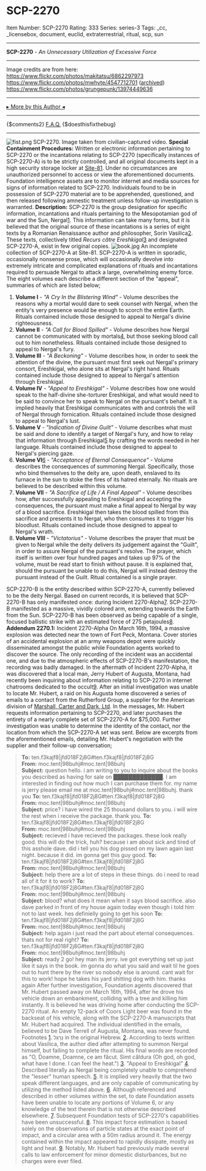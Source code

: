 # SCP-2270
Item Number: SCP-2270
Rating: 333
Series: series-3
Tags: _cc, _licensebox, document, euclid, extraterrestrial, ritual, scp, sun

---

**SCP-2270** \- _An Unnecessary Utilization of Excessive Force_
* * *
Image credits are from here:
<https://www.flickr.com/photos/makitatsu/6862297973>  
<https://www.flickr.com/photos/mwhyte/4547712701> ([archived](https://web.archive.org/web/20190201053819/https://www.flickr.com/photos/mwhyte/4547712701/))  
<https://www.flickr.com/photos/grungepunk/13974449636>
* * *
[▸ More by this Author ◂](http://www.scp-wiki.net/djkaktus)
* * *
{$comments2}
[F.A.Q.](https://scp-wiki.wikidot.com/component:info-ayers)
{$doesthisfixthebug}
* * *
![fist.png](https://scp-wiki.wdfiles.com/local--files/scp-2270/fist.png)
SCP-2270. Image taken from civilian-captured video.
**Special Containment Procedures:** Written or electronic information pertaining to SCP-2270 or the incantations relating to SCP-2270 (specifically instances of SCP-2270-A) is to be strictly controlled, and all original documents kept in a high security storage locker at [Site-81](/secure-facility-dossier-site-81). Under no circumstances are unauthorized personnel to access or view the aforementioned documents.
Foundation intelligence assets are to monitor internet and media sources for signs of information related to SCP-2270. Individuals found to be in possession of SCP-2270 material are to be apprehended, questioned, and then released following amnestic treatment unless follow-up investigation is warranted.
**Description:** SCP-2270 is the group designation for specific information, incantations and rituals pertaining to the Mesopotamian god of war and the Sun, Nergal[1](javascript:;). This information can take many forms, but it is believed that the original source of these incantations is a series of eight texts by a Romanian Renaissance author and philosopher, Sorin Vasilica[2](javascript:;). These texts, collectively titled _Recurs către Ereshkigal_[3](javascript:;) and designated SCP-2270-A, exist in few original copies.
![book.jpg](https://scp-wiki.wdfiles.com/local--files/scp-2270/book.jpg)
An incomplete collection of SCP-2270-A at Site-81.
SCP-2270-A is written in sporadic, occasionally nonsense prose, which will occasionally devolve into extremely intricate and complicated explanations of rituals and incantations required to persuade Nergal to attack a large, overwhelming enemy force. The eight volumes each describe a different section of the "appeal", summaries of which are listed below;
  1. **Volume I** \- _"A Cry In the Blistering Wind"_ \- Volume describes the reasons why a mortal would dare to seek counsel with Nergal, when the entity's very presence would be enough to scorch the entire Earth. Rituals contained include those designed to appeal to Nergal's divine righteousness.
  2. **Volume II** \- _"A Call for Blood Spilled"_ \- Volume describes how Nergal cannot be communicated with by mortals[4](javascript:;), but those seeking blood call out to him nonetheless. Rituals contained include those designed to appeal to Nergal's fury.
  3. **Volume III** \- _"A Beckoning"_ \- Volume describes how, in order to seek the attention of the divine, the pursuant must first seek out Nergal's primary consort, Ereshkigal, who alone sits at Nergal's right hand. Rituals contained include those designed to appeal to Nergal's attention through Ereshkigal.
  4. **Volume IV** \- _"Appeal to Ereshkigal"_ \- Volume describes how one would speak to the half-divine she-torturer Ereshkigal, and what would need to be said to convince her to speak to Nergal on the pursuant's behalf. It is implied heavily that Ereshkigal communicates with and controls the will of Nergal through fornication. Rituals contained include those designed to appeal to Nergal's lust.
  5. **Volume V** \- _"Indication of Divine Guilt"_ \- Volume describes what must be said and done to identify a target of Nergal's fury, and how to relay that information through Ereshkigal[5](javascript:;) by crafting the words needed in her language. Rituals contained include those designed to appeal to Nergal's piercing gaze.
  6. **Volume VI**[6](javascript:;) \- _"Acceptance of Eternal Consequence"_ \- Volume describes the consequences of summoning Nergal. Specifically, those who bind themselves to the deity are, upon death, enslaved to its furnace in the sun to stoke the fires of its hatred eternally. No rituals are believed to be described within this volume.
  7. **Volume VII** \- _"A Sacrifice of Life / A Final Appeal"_ \- Volume describes how, after successfully appealing to Ereshkigal and accepting the consequences, the pursuant must make a final appeal to Nergal by way of a blood sacrifice. Ereshkigal then takes the blood spilled from this sacrifice and presents it to Nergal, who then consumes it to trigger his bloodlust. Rituals contained include those designed to appeal to Nergal's wrath.
  8. **Volume VIII** \- _"Victatorius"_ \- Volume describes the prayer that must be given to Nergal while the deity delivers its judgement against the "Guilt", in order to assure Nergal of the pursuant's resolve. The prayer, which itself is written over four hundred pages and takes up 97% of the volume, must be read start to finish without pause. It is explained that, should the pursuant be unable to do this, Nergal will instead destroy the pursuant instead of the Guilt. Ritual contained is a single prayer.

SCP-2270-B is the entity described within SCP-2270-A, currently believed to be the deity Nergal. Based on current records, it is believed that SCP-2270-B has only manifested once: during Incident 2270-Alpha[7](javascript:;). SCP-2270-B manifested as a massive, vividly colored arm, extending towards the Earth from the Sun. SCP-2270-B has been observed as being capable of a single, focused ballistic strike with an estimated force of 275 petajoules[8](javascript:;).
**Addendum 2270.1:** Incident 2270-Alpha
On March 16th, 1994, a massive explosion was detected near the town of Fort Peck, Montana. Cover stories of an accidental explosion at an army weapons depot were quickly disseminated amongst the public while Foundation agents worked to discover the source. The only recording of the incident was an accidental one, and due to the atmospheric effects of SCP-2270-B's manifestation, the recording was badly damaged.
In the aftermath of Incident 2270-Alpha, it was discovered that a local man, Jerry Hubert of Augusta, Montana, had recently been inquiring about information relating to SCP-2270 in internet chatrooms dedicated to the occult[9](javascript:;). After an initial investigation was unable to locate Mr. Hubert, a raid on his Augusta home discovered a series of emails to a contact from the Rutherford Group, a supplier for the American division of [Marshall, Carter and Dark, Ltd](/marshall-carter-and-dark-hub). In the messages, Mr. Hubert requests information pertaining to SCP-2270, and later purchases the entirety of a nearly complete set of SCP-2270-A for $75,000. Further investigation was unable to determine the identity of the contact, nor the location from which the SCP-2270-A set was sent.
Below are excerpts from the aforementioned emails, detailing Mr. Hubert's negotiation with the supplier and their follow-up conversation;
> **To:** ten.f3kajf8|jfd018F2j8G#ten.f3kajf8|jfd018F2j8G  
>  **From:** moc.tent|98buhj#moc.tent|98buhj  
>  **Subject:** question
> hello. i am writing to you to inquire about the books you described as having for sale on █████████████. I am interested in finding out how much I can purchase them for. my name is jerry please email me at moc.tent|98buhj#moc.tent|98buhj. thank you
> **To:** ten.f3kajf8|jfd018F2j8G#ten.f3kajf8|jfd018F2j8G  
>  **From:** moc.tent|98buhj#moc.tent|98buhj  
>  **Subject:** price?
> i have wired the 25 thousand dollars to you. i will wire the rest when i receive the package. thank you.
> **To:** ten.f3kajf8|jfd018F2j8G#ten.f3kajf8|jfd018F2j8G  
>  **From:** moc.tent|98buhj#moc.tent|98buhj  
>  **Subject:** recieved
> i have recieved the packages. these look really good. this will do the trick, huh? because i am about sick and tired of this asshole dave. did i tell you his dog pissed on my lawn again last night. because it did. im gonna get this guy good.
> **To:** ten.f3kajf8|jfd018F2j8G#ten.f3kajf8|jfd018F2j8G  
>  **From:** moc.tent|98buhj#moc.tent|98buhj  
>  **Subject:** help
> there are a lot of steps in these things. do i need to read all of it for it to work?
> **To:** ten.f3kajf8|jfd018F2j8G#ten.f3kajf8|jfd018F2j8G  
>  **From:** moc.tent|98buhj#moc.tent|98buhj  
>  **Subject:** blood?
> what does it mean when it says blood sacrifice. also dave parked in front of my house again today even though i told him not to last week. hes definielly going to get his soon
> **To:** ten.f3kajf8|jfd018F2j8G#ten.f3kajf8|jfd018F2j8G  
>  **From:** moc.tent|98buhj#moc.tent|98buhj  
>  **Subject:** help again
> i just read the part about eternal consequences. thats not for real right?
> **To:** ten.f3kajf8|jfd018F2j8G#ten.f3kajf8|jfd018F2j8G  
>  **From:** moc.tent|98buhj#moc.tent|98buhj  
>  **Subject:** ready 2 go!
> hey man its jerry. ive got everything set up just like it says in the book. im gonna do what you said and wait til he goes out to hunt there by the river so nobody else is around. cant wait for this to work! hope he takes his yard shitting dog with him. thanks again
After further investigation, Foundation agents discovered that Mr. Hubert passed away on March 16th, 1994, after he drove his vehicle down an embankment, colliding with a tree and killing him instantly. It is believed he was driving home after conducting the SCP-2270 ritual. An empty 12-pack of Coors Light beer was found in the backseat of his vehicle, along with the SCP-2270-A manuscripts that Mr. Hubert had acquired. The individual identified in the emails, believed to be Dave Terrell of Augusta, Montana, was never found.
Footnotes
[1](javascript:;). נֵרְגַל in the original Hebrew.
[2](javascript:;). According to texts written about Vasilica, the author died after attempting to summon Nergal himself, but failing to complete the ritual. His final words are recorded as "O, Doamne, Doamne, ce am făcut. Simt căldura (Oh god, oh god, what have I done. I can feel the heat.")
[3](javascript:;). "Appeal to Ereshkigal"
[4](javascript:;). Described literally as Nergal being completely unable to comprehend the "lesser" human speech.
[5](javascript:;). It is implied very heavily that the two speak different languages, and are only capable of communicating by utilizing the method listed above.
[6](javascript:;). Although referenced and described in other volumes within the set, to date Foundation assets have been unable to locate any portions of Volume 6, or any knowledge of the text therein that is not otherwise described elsewhere.
[7](javascript:;). Subsequent Foundation tests of SCP-2270's capabilities have been unsuccessful.
[8](javascript:;). This impact force estimation is based solely on the observations of particle states at the exact point of impact, and a circular area with a 50m radius around it. The energy contained within the impact appeared to rapidly dissipate, mostly as light and heat.
[9](javascript:;). Notably, Mr. Hubert had previously made several calls to law enforcement for minor domestic disturbances, but no charges were ever filed.